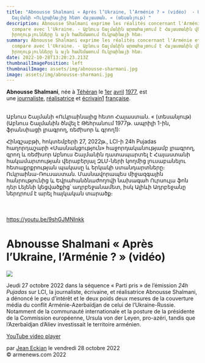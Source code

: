 ```yaml
---
title: "Abnousse Shalmani « Après l’Ukraine, l’Arménie ? » (vidéo)  - Աբնուս
  Շալմանի «Ուկրաինայից հետո Հայաստան. « (տեսանյութ) "
description: Abnousse Shalmani exprime les réalités concernant l'Arménie et la
  compare avec l'Ukraine. - Աբնուս Շալմանին արտահայտում է Հայաստանին վերաբերող
  իրողությունները և այն համեմատում Ուկրաինայի հետ։
summary: Abnousse Shalmani exprime les réalités concernant l'Arménie et la
  compare avec l'Ukraine. - Աբնուս Շալմանին արտահայտում է Հայաստանին վերաբերող
  իրողությունները և այն համեմատում Ուկրաինայի հետ։
date: 2022-10-28T13:20:23.213Z
thumbnailImagePosition: left
thumbnailImage: assets/img/abnousse-sharmani.jpg
image: assets/img/abnousse-sharmani.jpg
---
```



<!--StartFragment-->

**Abnousse Shalmani**, née à [Téhéran](https://fr.wikipedia.org/wiki/T%C3%A9h%C3%A9ran "Téhéran") le [1er](https://fr.wikipedia.org/wiki/1er_avril "1er avril") [avril](https://fr.wikipedia.org/wiki/Avril_1977 "Avril 1977") [1977](https://fr.wikipedia.org/wiki/1977 "1977"), est une [journaliste](https://fr.wikipedia.org/wiki/Journalisme "Journalisme"), [réalisatrice](https://fr.wikipedia.org/wiki/R%C3%A9alisateur "Réalisateur") et [écrivain](https://fr.wikipedia.org/wiki/%C3%89crivain "Écrivain")[1](https://fr.wikipedia.org/wiki/Abnousse_Shalmani#cite_note-1) [française](https://fr.wikipedia.org/wiki/France "France").

<!--EndFragment-->

\
Աբնուս Շալմանի «Ուկրաինայից հետո Հայաստան. « (տեսանյութ)
(Աբնուս Շալմանին ծնվել է Թեհրանում 1977թ. ապրիլի 1-ին, ֆրանսիացի լրագրող, ռեժիսոր և գրող1):

Հինգշաբթի, հոկտեմբերի 27, 2022թ., LCI-ի 24h Pujadas հաղորդաշարի «Մասնակցություն» հաջորդականությամբ լրագրող, գրող և ռեժիսոր Աբնուս Շալմանին դատապարտել է Հայաստանի հակամարտության վերաբերյալ ԶԼՄ-ների կողմից լուսաբանելու հետաքրքրության պակասը և երկակի ստանդարտները։ Ուկրաինա-Ռուսաստան. Մասնավորապես միջազգային հանրությունից և Եվրահանձնաժողովի նախագահ Ուրսուլա ֆոն դեր Լեյենի կեցվածքից՝ ադրբեջանամետ, իսկ Ալիևի Ադրբեջանը ներդրում է արել հայկական տարածք։\
\
\
\
https://youtu.be/9shGJMNInkk

<!--StartFragment-->

# Abnousse Shalmani « Après l’Ukraine, l’Arménie ? » (vidéo)

![](https://www.armenews.com/IMG/arton97511.jpg)

Jeudi 27 octobre 2022 dans la séquence « Parti pris » de l’émission *24h Pujadas* sur LCI, la journaliste, écrivaine, et réalisatrice Abnousse Shalmani, a dénoncé le peu d’intérêt et le deux poids deux mesures de la couverture média du conflit Arménie-Azerbaïdjan de celui de l’Ukraine-Russie. Notamment de la communauté internationale et la posture de la présidente de la Commission européenne, Ursula von der Leyen, pro-azéri, tandis que l’Azerbaïdjan d’Aliev investissait le territoire arménien.

[YouTube video player](https://www.youtube.com/embed/9shGJMNInkk)

par [Jean Eckian](https://www.armenews.com/spip.php?page=auteur&id_auteur=34) le vendredi 28 octobre 2022\
© armenews.com 2022

<!--EndFragment-->